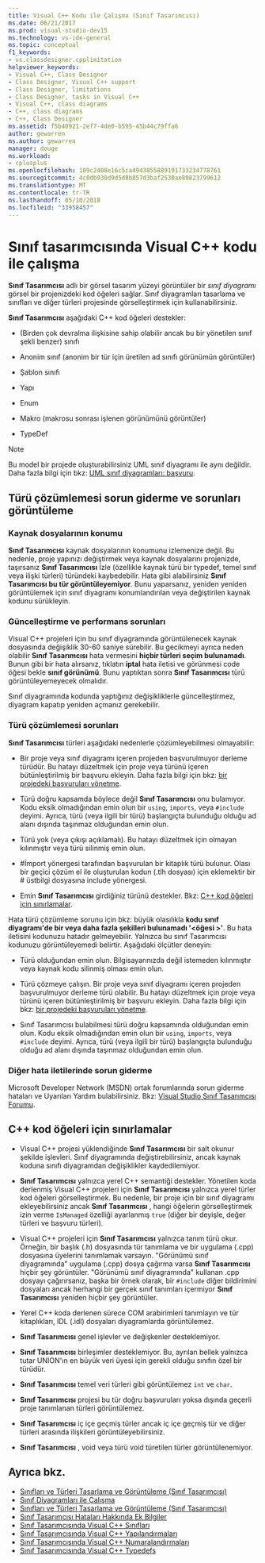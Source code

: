 ```yaml
---
title: Visual C++ Kodu ile Çalışma (Sınıf Tasarımcısı)
ms.date: 06/21/2017
ms.prod: visual-studio-dev15
ms.technology: vs-ide-general
ms.topic: conceptual
f1_keywords:
- vs.classdesigner.cpplimitation
helpviewer_keywords:
- Visual C++, Class Designer
- Class Designer, Visual C++ support
- Class Designer, limitations
- Class Designer, tasks in Visual C++
- Visual C++, class diagrams
- C++, class diagrams
- C++, Class Designer
ms.assetid: f5b40921-2ef7-4de0-b595-45b44c79ffa6
author: gewarren
ms.author: gewarren
manager: douge
ms.workload:
- cplusplus
ms.openlocfilehash: 109c2408e16c5ca4943855889191733234778761
ms.sourcegitcommit: 4c0db930d9d5d8b857d3baf2530ae89823799612
ms.translationtype: MT
ms.contentlocale: tr-TR
ms.lasthandoff: 05/10/2018
ms.locfileid: "33958457"
---
```

# <a name="work-with-visual-c-code-in-class-designer"></a>Sınıf tasarımcısında Visual C++ kodu ile çalışma

**Sınıf Tasarımcısı** adlı bir görsel tasarım yüzeyi görüntüler bir *sınıf diyagramı* görsel bir projenizdeki kod öğeleri sağlar. Sınıf diyagramları tasarlama ve sınıfları ve diğer türleri projesinde görselleştirmek için kullanabilirsiniz.

**Sınıf Tasarımcısı** aşağıdaki C++ kod öğeleri destekler:

- (Birden çok devralma ilişkisine sahip olabilir ancak bu bir yönetilen sınıf şekli benzer) sınıfı

- Anonim sınıf (anonim bir tür için üretilen ad sınıfı görünümün görüntüler)

- Şablon sınıfı

- Yapı

- Enum

- Makro (makrosu sonrası işlenen görünümünü görüntüler)

- TypeDef

> [!NOTE]
> Bu model bir projede oluşturabilirsiniz UML sınıf diyagramı ile aynı değildir. Daha fazla bilgi için bkz: [UML sınıf diyagramları: başvuru](../../modeling/uml-class-diagrams-reference.md).

## <a name="troubleshoot-type-resolution-and-display-issues"></a>Türü çözümlemesi sorun giderme ve sorunları görüntüleme

### <a name="location-of-source-files"></a>Kaynak dosyalarının konumu

**Sınıf Tasarımcısı** kaynak dosyalarının konumunu izlemenize değil. Bu nedenle, proje yapınızı değiştirmek veya kaynak dosyalarını projenizde, taşırsanız **Sınıf Tasarımcısı** İzle (özellikle kaynak türü bir typedef, temel sınıf veya ilişki türleri) türündeki kaybedebilir. Hata gibi alabilirsiniz **Sınıf Tasarımcısı bu tür görüntüleyemiyor**. Bunu yaparsanız, yeniden yeniden görüntülemek için sınıf diyagramı konumlandırılan veya değiştirilen kaynak kodunu sürükleyin.

### <a name="update-and-performance-issues"></a>Güncelleştirme ve performans sorunları

Visual C++ projeleri için bu sınıf diyagramında görüntülenecek kaynak dosyasında değişiklik 30-60 saniye sürebilir. Bu gecikmeyi ayrıca neden olabilir **Sınıf Tasarımcısı** hata vermesini **hiçbir türleri seçim bulunamadı**. Bunun gibi bir hata alırsanız, tıklatın **iptal** hata iletisi ve görünmesi code öğesi bekle **sınıf görünümü**. Bunu yaptıktan sonra **Sınıf Tasarımcısı** türü görüntüleyemeyecek olmalıdır.

Sınıf diyagramında kodunda yaptığınız değişikliklerle güncelleştirmez, diyagram kapatıp yeniden açmanız gerekebilir.

### <a name="type-resolution-issues"></a>Türü çözümlemesi sorunları

**Sınıf Tasarımcısı** türleri aşağıdaki nedenlerle çözümleyebilmesi olmayabilir:

- Bir proje veya sınıf diyagramı içeren projeden başvurulmuyor derleme türüdür. Bu hatayı düzeltmek için proje veya türünü içeren bütünleştirilmiş bir başvuru ekleyin. Daha fazla bilgi için bkz: [bir projedeki başvuruları yönetme](../managing-references-in-a-project.md).

- Türü doğru kapsamda böylece değil **Sınıf Tasarımcısı** onu bulamıyor. Kodu eksik olmadığından emin olun bir `using`, `imports`, veya `#include` deyimi. Ayrıca, türü (veya ilgili bir türü) başlangıçta bulunduğu olduğu ad alanı dışında taşınmaz olduğundan emin olun.

- Türü yok (veya çıkışı açıklamalı). Bu hatayı düzeltmek için olmayan kılınmıştır veya türü silinmiş emin olun.

- #İmport yönergesi tarafından başvurulan bir kitaplık türü bulunur. Olası bir geçici çözüm el ile oluşturulan kodun (.tlh dosyası) için eklemektir bir # üstbilgi dosyasına include yönergesi.

- Emin **Sınıf Tasarımcısı** girdiğiniz türünü destekler. Bkz: [C++ kod öğeleri için sınırlamalar](#limitations-for-c-code-elements).

Hata türü çözümleme sorunu için bkz: büyük olasılıkla **kodu sınıf diyagramı'de bir veya daha fazla şekilleri bulunamadı '\<öğesi >'**. Bu hata iletisini kodunuzu hatadır gelmeyebilir. Yalnızca bu sınıf Tasarımcısı kodunuzu görüntüleyemedi belirtir. Aşağıdaki ölçütler deneyin:

- Türü olduğundan emin olun. Bilgisayarınızda değil istemeden kılınmıştır veya kaynak kodu silinmiş olması emin olun.

- Türü çözmeye çalışın. Bir proje veya sınıf diyagramı içeren projeden başvurulmuyor derleme türü olabilir. Bu hatayı düzeltmek için proje veya türünü içeren bütünleştirilmiş bir başvuru ekleyin. Daha fazla bilgi için bkz: [bir projedeki başvuruları yönetme](../managing-references-in-a-project.md).

- Sınıf Tasarımcısı bulabilmesi türü doğru kapsamında olduğundan emin olun. Kodu eksik olmadığından emin olun bir `using`, `imports`, veya `#include` deyimi. Ayrıca, türü (veya ilgili bir türü) başlangıçta bulunduğu olduğu ad alanı dışında taşınmaz olduğundan emin olun.

### <a name="troubleshoot-other-error-messages"></a>Diğer hata iletilerinde sorun giderme

Microsoft Developer Network (MSDN) ortak forumlarında sorun giderme hataları ve Uyarıları Yardım bulabilirsiniz. Bkz: [Visual Studio Sınıf Tasarımcısı Forumu](http://go.microsoft.com/fwlink/?linkid=160754).

## <a name="limitations-for-c-code-elements"></a>C++ kod öğeleri için sınırlamalar

- Visual C++ projesi yüklendiğinde **Sınıf Tasarımcısı** bir salt okunur şekilde işlevleri. Sınıf diyagramında değiştirebilirsiniz, ancak kaynak koduna sınıfı diyagramdan değişiklikler kaydedilemiyor.

- **Sınıf Tasarımcısı** yalnızca yerel C++ semantiği destekler. Yönetilen koda derlenmiş Visual C++ projeleri için **Sınıf Tasarımcısı** yalnızca yerel türler kod öğeleri görselleştirmek. Bu nedenle, bir proje için bir sınıf diyagramı ekleyebilirsiniz ancak **Sınıf Tasarımcısı** , hangi öğelerin görselleştirmek izin verme `IsManaged` özelliği ayarlanmış `true` (diğer bir deyişle, değer türleri ve başvuru türleri).

- Visual C++ projeleri için **Sınıf Tasarımcısı** yalnızca tanım türü okur. Örneğin, bir başlık (.h) dosyasında tür tanımlama ve bir uygulama (.cpp) dosyasına üyelerini tanımlamak varsayın. "Görünümü sınıf diyagramında" uygulama (.cpp) dosya çağırma varsa **Sınıf Tasarımcısı** hiçbir şey görüntüler. "Görünümü sınıf diyagramında" kullanan .cpp dosyayı çağırırsanız, başka bir örnek olarak, bir `#include` diğer bildirimini dosyaları ancak herhangi bir gerçek sınıf tanımları içermiyor **Sınıf Tasarımcısı** yeniden hiçbir şey görüntüler.

- Yerel C++ koda derlenen sürece COM arabirimleri tanımlayın ve tür kitaplıkları, IDL (.idl) dosyaları diyagramlarda görüntülemez.

- **Sınıf Tasarımcısı** genel işlevler ve değişkenler desteklemiyor.

- **Sınıf Tasarımcısı** birleşimler desteklemiyor. Bu, ayrılan bellek yalnızca tutar UNION'ın en büyük veri üyesi için gerekli olduğu sınıfın özel bir türüdür.

- **Sınıf Tasarımcısı** temel veri türleri gibi görüntülemez `int` ve `char`.

- **Sınıf Tasarımcısı** projesi bu tür doğru başvuruları yoksa dışında geçerli proje tanımlanan türleri görüntülemez.

- **Sınıf Tasarımcısı** iç içe geçmiş türler ancak iç içe geçmiş tür ve diğer türleri arasında ilişkileri görüntüleyebilirsiniz.

- **Sınıf Tasarımcısı** , void veya türü void türetilen türler görüntülenemiyor.

## <a name="see-also"></a>Ayrıca bkz.

- [Sınıfları ve Türleri Tasarlama ve Görüntüleme (Sınıf Tasarımcısı)](designing-and-viewing-classes-and-types.md)
- [Sınıf Diyagramları ile Çalışma](working-with-class-diagrams.md)
- [Sınıfları ve Türleri Tasarlama ve Görüntüleme (Sınıf Tasarımcısı)](designing-and-viewing-classes-and-types.md)
- [Sınıf Tasarımcısı Hataları Hakkında Ek Bilgiler](additional-information-about-errors.md)
- [Sınıf Tasarımcısında Visual C++ Sınıfları](visual-cpp-classes.md)
- [Sınıf Tasarımcısında Visual C++ Yapılandırmaları](visual-cpp-structures.md)
- [Sınıf Tasarımcısında Visual C++ Numaralandırmaları](visual-cpp-enumerations.md)
- [Sınıf Tasarımcısında Visual C++ Typedefs](visual-cpp-typedefs.md)
